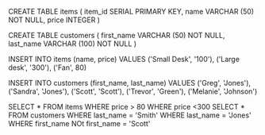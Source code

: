 CREATE TABLE items (
item_id SERIAL PRIMARY KEY,
name VARCHAR (50) NOT NULL,
price INTEGER 
)

CREATE TABLE customers (
 first_name VARCHAR (50) NOT NULL,
 last_name VARCHAR (100) NOT NULL
)

INSERT INTO items (name, price)
VALUES ('Small Desk', '100'),
		('Large desk', '300'),
		('Fan', 80)

INSERT INTO customers (first_name, last_name)
VALUES ('Greg', 'Jones'),
		('Sandra', 'Jones'),
		('Scott', 'Scott'),
		('Trevor', 'Green'),
		('Melanie', 'Johnson')

SELECT * FROM items
WHERE price > 80
WHERE price <300
SELECT * FROM customers
WHERE last_name = 'Smith'
WHERE last_name = 'Jones'
WHERE first_name NOt first_name = 'Scott'



